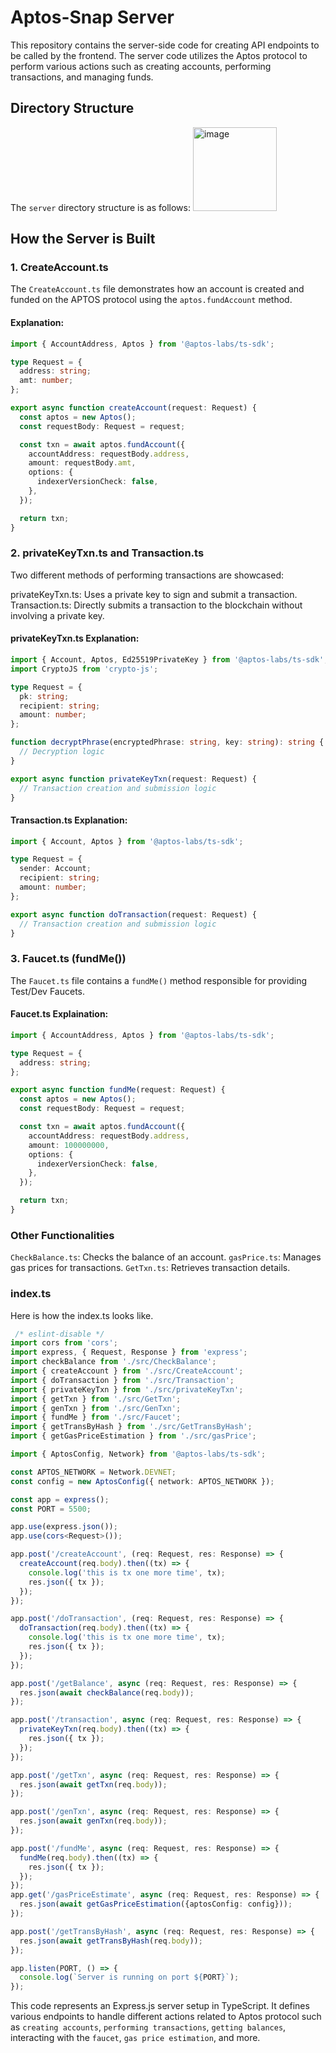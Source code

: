 # Aptos-Snap Server

This repository contains the server-side code for creating API endpoints to be called by the frontend. The server code utilizes the Aptos protocol to perform various actions such as creating accounts, performing transactions, and managing funds.

## Directory Structure

The `server` directory structure is as follows:
<img width="134" alt="image" src="https://github.com/PS2609/JS-Clock/assets/128664678/db843604-6311-415f-8c84-52f8637c3713">


## How the Server is Built

### 1. CreateAccount.ts
The `CreateAccount.ts` file demonstrates how an account is created and funded on the APTOS protocol using the `aptos.fundAccount` method.

#### Explanation:
```typescript
import { AccountAddress, Aptos } from '@aptos-labs/ts-sdk';

type Request = {
  address: string;
  amt: number;
};

export async function createAccount(request: Request) {
  const aptos = new Aptos();
  const requestBody: Request = request;

  const txn = await aptos.fundAccount({
    accountAddress: requestBody.address,
    amount: requestBody.amt,
    options: {
      indexerVersionCheck: false,
    },
  });

  return txn;
}
```
### 2.  privateKeyTxn.ts and Transaction.ts
Two different methods of performing transactions are showcased:

privateKeyTxn.ts: Uses a private key to sign and submit a transaction.
Transaction.ts: Directly submits a transaction to the blockchain without involving a private key.

#### privateKeyTxn.ts Explanation:

```typescript
import { Account, Aptos, Ed25519PrivateKey } from '@aptos-labs/ts-sdk';
import CryptoJS from 'crypto-js';

type Request = {
  pk: string;
  recipient: string;
  amount: number;
};

function decryptPhrase(encryptedPhrase: string, key: string): string {
  // Decryption logic
}

export async function privateKeyTxn(request: Request) {
  // Transaction creation and submission logic
}
```
#### Transaction.ts Explanation:
```typescript
import { Account, Aptos } from '@aptos-labs/ts-sdk';

type Request = {
  sender: Account;
  recipient: string;
  amount: number;
};

export async function doTransaction(request: Request) {
  // Transaction creation and submission logic
}
```

### 3. Faucet.ts (fundMe())
The `Faucet.ts` file contains a `fundMe()` method responsible for providing Test/Dev Faucets.
#### Faucet.ts Explaination:
```typescript
import { AccountAddress, Aptos } from '@aptos-labs/ts-sdk';

type Request = {
  address: string;
};

export async function fundMe(request: Request) {
  const aptos = new Aptos();
  const requestBody: Request = request;

  const txn = await aptos.fundAccount({
    accountAddress: requestBody.address,
    amount: 100000000,
    options: {
      indexerVersionCheck: false,
    },
  });

  return txn;
}
```

### Other Functionalities
`CheckBalance.ts`: Checks the balance of an account.
`gasPrice.ts`: Manages gas prices for transactions.
`GetTxn.ts`: Retrieves transaction details.

### index.ts
Here is how the index.ts looks like.
```typescript
 /* eslint-disable */
import cors from 'cors';
import express, { Request, Response } from 'express';
import checkBalance from './src/CheckBalance';
import { createAccount } from './src/CreateAccount';
import { doTransaction } from './src/Transaction';
import { privateKeyTxn } from './src/privateKeyTxn';
import { getTxn } from './src/GetTxn';
import { genTxn } from './src/GenTxn';
import { fundMe } from './src/Faucet';
import { getTransByHash } from './src/GetTransByHash';
import { getGasPriceEstimation } from './src/gasPrice';

import { AptosConfig, Network} from '@aptos-labs/ts-sdk';

const APTOS_NETWORK = Network.DEVNET;
const config = new AptosConfig({ network: APTOS_NETWORK });

const app = express();
const PORT = 5500;

app.use(express.json());
app.use(cors<Request>());

app.post('/createAccount', (req: Request, res: Response) => {
  createAccount(req.body).then((tx) => {
    console.log('this is tx one more time', tx);
    res.json({ tx });
  });
});

app.post('/doTransaction', (req: Request, res: Response) => {
  doTransaction(req.body).then((tx) => {
    console.log('this is tx one more time', tx);
    res.json({ tx });
  });
});

app.post('/getBalance', async (req: Request, res: Response) => {
  res.json(await checkBalance(req.body));
});

app.post('/transaction', async (req: Request, res: Response) => {
  privateKeyTxn(req.body).then((tx) => {
    res.json({ tx });
  });
});

app.post('/getTxn', async (req: Request, res: Response) => {
  res.json(await getTxn(req.body));
});

app.post('/genTxn', async (req: Request, res: Response) => {
  res.json(await genTxn(req.body));
});

app.post('/fundMe', async (req: Request, res: Response) => {
  fundMe(req.body).then((tx) => {
    res.json({ tx });
  });
});
app.get('/gasPriceEstimate', async (req: Request, res: Response) => {
  res.json(await getGasPriceEstimation({aptosConfig: config}));
});

app.post('/getTransByHash', async (req: Request, res: Response) => {
  res.json(await getTransByHash(req.body));
});

app.listen(PORT, () => {
  console.log(`Server is running on port ${PORT}`);
});
```
This code represents an Express.js server setup in TypeScript. It defines various endpoints to handle different actions related to Aptos protocol such as `creating accounts`, `performing transactions`, `getting balances`, interacting with the `faucet`, `gas price estimation`, and more.


